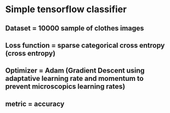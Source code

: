 # Simple tensorflow classifier

## Dataset = 10000 sample of clothes images
## Loss function = sparse categorical cross entropy (cross entropy)
## Optimizer =  Adam (Gradient Descent using adaptative learning rate and momentum to prevent microscopics learning rates)
## metric = accuracy
